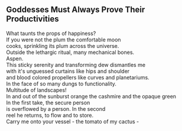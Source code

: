 Goddesses Must Always Prove Their Productivities
------------------------------------------------
What taunts the props of happiness?  
If you were not the plum the comfortable moon  
cooks, sprinkling its plum across the universe.  
Outside the lethargic ritual, many mechanical bones.  
Aspen.  
This sticky serenity and transforming dew dismantles me  
with it's unguessed curtains like hips and shoulder  
and blood colored propellers like curves and planetariums.  
In the face of so many dungs to functionality.  
Multitude of landscapes!  
In and out of the sunburst orange the cashmire and the opaque green  
In the first take, the secure person  
is overflowed by a person. In the second  
reel he returns, to flow and to store.  
Carry me onto your vessel - the tomato of my cactus -  
